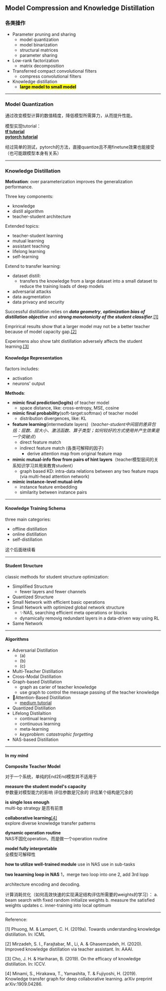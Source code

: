 ## Model Compression and Knowledge Distillation

### 各类操作
+ Parameter pruning and sharing
	+ model quantization
	+ model binarization
	+ structural matrices
	+ parameter sharing
+ Low-rank factorization
	+ matrix decomposition
+ Transferred compact convolutional filters
	+ compress convolutional filters 
+ Knowledge distillation
	+ <mark>**large model to small model**</mark>

----
### Model Quantization
通过改变模型计算的数值精度，降低模型所需算力，从而提升性能。

模型实现tutorial：  
[**tf tutorial**](https://www.tensorflow.org/performance/quantization)  
[**pytorch tutorial**](https://pytorch.org/docs/stable/quantization.html)

经过简单的测试，pytorch的方法，直接quantize且不用finetune效果也能接受（也可能跟模型本身有关系）

----
### Knowledge Distillation
**Motivation**: over parameterization improves the generalization performance.

Three key components:

+ knowledge
+ distill algorithm
+ teacher-student architecture

Extended topics:

+ teacher-student learning
+ mutual learning
+ assistant teaching
+ lifelong learning
+ self-learning

Extend to transfer learning:

+ dataset distill: 
	+ transfers the knowledge from a large dataset into a small dataset to reduce the training loads of deep models
+ adversarial attacks
+ data augmentation
+ data privacy and security

Successful distillation relies on <I>**data geometry**</I>, <I>**optimization bias of distillation objective**</I> and <I>**strong monotonicity of the student classifier**</I>.<font color="blue">[[1]](#[1])</font>

Emprirical results show that a larger model may not be a better teacher because of model capacity gap.<font color="blue">[[2]](#[2])</font>

Experimens also show taht distillation adversely affects the student learning.<font color="blue">[[3]](#[3])</font>

#### Knowledge Representation

factors includes: 

+ activation
+ neurons' output

**Methods**:

+ **mimic final prediction(logits)** of teacher model
	+ space distance, like: cross-entropy, MSE, cosine
+ **mimic final probability**(soft-target:softmax) of teacher model
	+ distribution divergences, like: KL
+ **feature learning**(intermediate layers)（<I>teacher-student中间层的差异包括：层数、层大小、激活函数、算子类型；如何较好的方式使用并产生效果是一个突破点</I>）
	+ direct feature match
	+ indirect feature match (各类可解释的因子)
		+ derive attention map from original feature map
+ **mimic mutual-info flow from pairs of hint layers**（teacher模型层间的关系知识学习并用来教育student）
	+ graph based KD: intra-data relations between any two feature maps (via multi-head attention network)
+ **mimic instance-level mutual-info**
	+ instance feature embedding
	+ similarity between instance pairs

---
#### Knowledge Training Schema

three main categories:

+ offline distillation
+ online distillation
+ self-distillation

这个后面继续看

---
#### Student Structure

classic methods for student structure optimization:

+ Simplified Structure
	+ fewer layers and fewer channels
+ Quantized Structure
+ Small Network with efficient basic operations
+ Small Network with optimized global network structure
	+ ✨NAS, searching efficient meta operations or blocks
	+ dynamically removig redundant layers in a data-driven way using RL
+ Same Network

---

#### Algorithms

+ Adversarial Distillation
	+ (a)
	+ (b)
	+ (c)
+ Multi-Teacher Distillation
+ Cross-Modal Distillation
+ Graph-based Distillation
	+ graph as carier of teacher knowledge
	+ use graph to control the message passing of the teacher knowledge
+ 🌟Attention-Based Distillation
	+ [medium tutorial](https://tzuruey.medium.com/attention-is-all-you-need-98d26aeb3517)
+ Quantized Distillation
+ Lifelong Distilaltion
	+ continual learning
	+ continuous learning
	+ meta-learning
	+ <I>keyproblem: catastrophic forgetting</I>
+ NAS-based Distillation

---
#### In my mind 

**Composite Teacher Model**

对于一个系统，单纯的End2End模型并不适用于

**measure the student model's capacity**  
参数量对模型能力的影响
评估参数是冗余的
评估某个结构是冗余的

**is single loss enough**  
multi-bp strategy 是否有前景

**collaborative learning**<font color="blue">[[4]](#[4])</font>  
explore diverse knowledge transfer patterns

**dynamic operation routine**  
NAS不固化operation，而是做一个operation routine

**model fully interpretable**  
全模型可解释性

**how to utilize well-trained module**
use in NAS
use in sub-tasks

**two leaarning loop in NAS**
1，merge two loop into one
2, add 3rd lopp

architecture encoding and decoding.

计算消耗优化（如何高效快速的实现满足结构评估所需要的weights的学习）：
	a. beam search with fixed random initialize weights
	b. measure the satisfied weights updates
	c. inner-training into local optimum



---
Reference:  

[1] <a name="[1]">Phuong, M. & Lampert, C. H. (2019a). Towards understanding knowledge distillation. In: ICML</a>  

[2] <a name="[2]">Mirzadeh, S. I., Farajtabar, M., Li, A. & Ghasemzadeh, H. (2020). Improved knowledge distillation via teacher assistant. In: AAAI.</a>  

[3] <a name="[3]">Cho, J. H. & Hariharan, B. (2019). On the efficacy of knowledge distillation. In: ICCV.</a>

[4] <a name="[4]">Minami, S., Hirakawa, T., Yamashita, T. & Fujiyoshi, H. (2019). Knowledge transfer graph for deep collaborative learning. arXiv preprint arXiv:1909.04286.</a>

